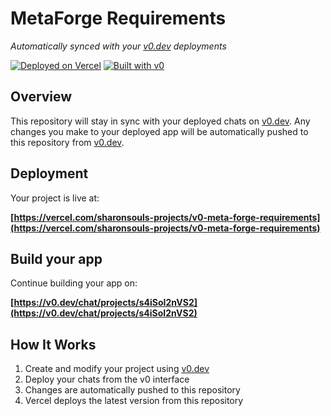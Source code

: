 # MetaForge Requirements

*Automatically synced with your [v0.dev](https://v0.dev) deployments*

[![Deployed on Vercel](https://img.shields.io/badge/Deployed%20on-Vercel-black?style=for-the-badge&logo=vercel)](https://vercel.com/sharonsouls-projects/v0-meta-forge-requirements)
[![Built with v0](https://img.shields.io/badge/Built%20with-v0.dev-black?style=for-the-badge)](https://v0.dev/chat/projects/s4iSoI2nVS2)

## Overview

This repository will stay in sync with your deployed chats on [v0.dev](https://v0.dev).
Any changes you make to your deployed app will be automatically pushed to this repository from [v0.dev](https://v0.dev).

## Deployment

Your project is live at:

**[https://vercel.com/sharonsouls-projects/v0-meta-forge-requirements](https://vercel.com/sharonsouls-projects/v0-meta-forge-requirements)**

## Build your app

Continue building your app on:

**[https://v0.dev/chat/projects/s4iSoI2nVS2](https://v0.dev/chat/projects/s4iSoI2nVS2)**

## How It Works

1. Create and modify your project using [v0.dev](https://v0.dev)
2. Deploy your chats from the v0 interface
3. Changes are automatically pushed to this repository
4. Vercel deploys the latest version from this repository